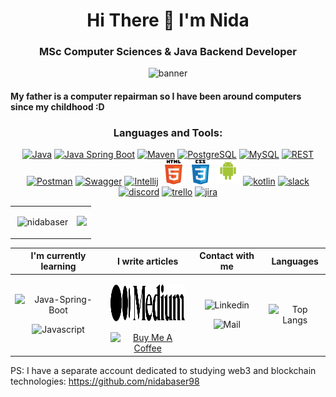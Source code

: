 <h1 align="center"> Hi There 👋 I'm Nida </h1>
<h3 align="center"> MSc Computer Sciences & Java Backend Developer </h3>
<!-- <p align="center"><img src="https://komarev.com/ghpvc/?username=nidabaser&label=Profile%20views&color=0e75b6&style=flat" alt="nidabaser"/> </p> -->

<div align="center">
   
![banner](https://github.com/user-attachments/assets/4767d281-5bb7-47e0-9389-5074b3438f42)

<!--
|  |  |
| :--------: | :-------: |
| <p align="center"><img src="https://github.com/nidabaser/nidabaser/assets/97883562/b8a77c6c-8d77-4332-b3d4-ca8c3534a785" alt="nida" width="250" height="150"/> </p> | <p align="center"><img src="https://github.com/nidabaser/nidabaser/assets/97883562/d4ae8290-6def-421e-954c-a847d8f5f0fa" alt="windows" width="150" height="150"/> </p> |
-->
<h4 align="left"> My father is a computer repairman so I have been around computers since my childhood :D </h4>
</div>

<h3 align="center">Languages and Tools:</h3>
<p align="center">
<a href="https://www.java.com" target="_blank" rel="noreferrer"> <img src="https://github.com/nidabaser/nidabaser/assets/97883562/ee8c3bb4-6282-469d-b46f-e0585395653a" alt="Java" width="50" height="50"/></a>
<a href="https://spring.io/projects/spring-boot" target="_blank" rel="noreferrer" align="center"><img src="https://github.com/nidabaser/nidabaser/assets/97883562/8b0946e4-6ddd-47d7-8e52-c6d5df503edf" alt="Java Spring Boot" width="50" height="50"/></a>
<a href="https://maven.apache.org/" target="_blank" rel="noreferrer"> <img src="https://github.com/nidabaser/nidabaser/assets/97883562/bad9fde7-e594-4598-b60b-2938e66e1291" alt="Maven" width="55" height="50"/></a>
<a href="https://www.postgresql.org/" target="_blank" rel="noreferrer"><img src="https://github.com/nidabaser/nidabaser/assets/97883562/64516cc5-8d84-4af1-bb09-d60f8c139358" alt="PostgreSQL" width="40" height="40"/></a>
<a href="https://www.mysql.com/" target="_blank" rel="noreferrer"><img src="https://github.com/nidabaser/nidabaser/assets/97883562/e0a4f05b-1467-4c43-ae2c-ef8138ea31d6" alt="MySQL" width="60" height="40"/></a>
<a href="https://aws.amazon.com/tr/what-is/restful-api/" target="_blank" rel="noreferrer"><img src="https://github.com/nidabaser/nidabaser/assets/97883562/1b6ab92c-a10d-4fac-b637-5d0b1d2a945b" alt="REST" width="50" height="50"/></a>
<a href="https://www.postman.com/" target="_blank" rel="noreferrer"> <img src="https://github.com/nidabaser/nidabaser/assets/97883562/c89143f3-3431-4a53-8b0e-699afc4c1201" alt="Postman" width="40" height="40"/></a>
<a href="https://swagger.io/" target="_blank" rel="noreferrer"> <img src="https://github.com/nidabaser/nidabaser/assets/97883562/5546b463-9670-48d6-a25c-a541ff09aeef" alt="Swagger" width="40" height="40"/></a>
<a href="https://www.jetbrains.com/idea/" target="_blank" rel="noreferrer"> <img src="https://github.com/nidabaser/nidabaser/assets/97883562/543db356-7808-414a-af40-466339d22867" alt="Intellij" width="40" height="40"/></a>
<a href="https://www.w3.org/html/" target="_blank" rel="noreferrer"><img src="https://raw.githubusercontent.com/devicons/devicon/master/icons/html5/html5-original-wordmark.svg" alt="html5" width="40" height="40"/></a>
<a href="https://www.w3schools.com/css/" target="_blank" rel="noreferrer"><img src="https://raw.githubusercontent.com/devicons/devicon/master/icons/css3/css3-original-wordmark.svg" alt="css3" width="40" height="40"/></a>
<a href="https://developer.android.com" target="_blank" rel="noreferrer"><img src="https://raw.githubusercontent.com/devicons/devicon/master/icons/android/android-original-wordmark.svg" alt="android" width="40" height="40"/></a>
<a href="https://kotlinlang.org" target="_blank" rel="noreferrer"> <img src="https://www.vectorlogo.zone/logos/kotlinlang/kotlinlang-icon.svg" alt="kotlin" width="40" height="40"/></a>
<a href="https://slack.com/" target="_blank" rel="noreferrer"> <img src="https://github.com/nidabaser/nidabaser/assets/97883562/b8cd5e6e-433e-4e50-ac1b-b8506e75f76b" alt="slack" width="40" height="40"/></a>
<a href="https://discord.com/" target="_blank" rel="noreferrer"> <img src="https://github.com/nidabaser/nidabaser/assets/97883562/c554dcc5-df4a-4568-a892-b671ce808686" alt="discord" width="40" height="40"/></a>
<a href="https://trello.com/" target="_blank" rel="noreferrer"> <img src="https://github.com/nidabaser/nidabaser/assets/97883562/3ff5457b-0553-48fc-a83f-22ca6907f1c2" alt="trello" width="40" height="40"/></a>
<a href="https://atlassian.com/software/jira/" target="_blank" rel="noreferrer"> <img src="https://github.com/nidabaser/nidabaser/assets/97883562/4800e3de-5b74-4102-b20f-53ffa1a6fde7" alt="jira" width="60" height="25"/></a>
</p>

|  |  |
| ------------- | ------------- |
| <p>&nbsp;<img src="https://github-readme-stats.vercel.app/api?username=nidabaser&theme=transparent&show_icons=true&locale=en" alt="nidabaser" /></p> | <img src="https://github-readme-streak-stats-tan-eight.vercel.app?user=nidabaser&theme=transparent"/> |

<div align="center">
   
| I'm currently learning | I write articles | Contact with me | Languages |
| :--------: | :-------: | :-------: | :--------: |
| <p a href="https://spring.io/projects/spring-boot" target="_blank" rel="noreferrer"><img src="https://github.com/nidabaser/nidabaser/assets/97883562/8b0946e4-6ddd-47d7-8e52-c6d5df503edf" alt="Java-Spring-Boot" width="60" height="60"/></a></p><p a href="https://www.javascript.com/" target="_blank" rel="noreferrer"><img src="https://github.com/nidabaser/nidabaser/assets/97883562/6da6ad5e-acf0-4d99-a413-594d54120a52" alt="Javascript" width="60" height="55"/></a></p> | <p><a href="https://medium.com/@nida.bsr" target="blank"><img src="https://github.com/Medium/medium-logos/blob/master/01_Logo/01_Black/SVG/Medium-Logo-Black-RGB.svg" alt="@nida.bsr" height="60" width="120"/></a></p> <a href="https://www.buymeacoffee.com/nidabaser" target="_blank"><img src="https://cdn.buymeacoffee.com/buttons/v2/default-yellow.png" alt="Buy Me A Coffee" style="height: 60px !important;width: 217px !important;" ></a>  | <p a href="https://linkedin.com/in/nida-baser" target="_blank" rel="noopener noreferrer"><img src="https://cdn.jsdelivr.net/npm/simple-icons@v3/icons/linkedin.svg" alt="Linkedin" height="50"></a></p><p a href="mailto:nida.bsr@gmail.com" target="_blank" rel="noopener noreferrer"><img src="https://cdn.jsdelivr.net/npm/simple-icons@v3/icons/gmail.svg" alt="Mail" height="50"></p> | ![Top Langs](https://github-readme-stats.vercel.app/api/top-langs/?username=nidabaser&hide=HTML,CSS&theme=default) |
</div>

PS: I have a separate account dedicated to studying web3 and blockchain technologies: https://github.com/nidabaser98
